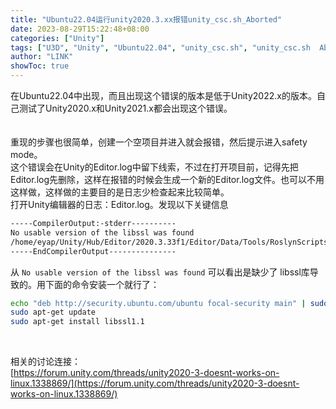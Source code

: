 ```yaml
---
title: "Ubuntu22.04运行unity2020.3.xx报错unity_csc.sh_Aborted"
date: 2023-08-29T15:22:48+08:00
categories: ["Unity"]
tags: ["U3D", "Unity", "Ubuntu22.04", "unity_csc.sh", "unity_csc.sh  Aborted (core dumped)"]
author: "LINK"
showToc: true
---
```


在Ubuntu22.04中出现，而且出现这个错误的版本是低于Unity2022.x的版本。自己测试了Unity2020.x和Unity2021.x都会出现这个错误。   
<br>   
重现的步骤也很简单，创建一个空项目并进入就会报错，然后提示进入safety mode。   
这个错误会在Unity的Editor.log中留下线索，不过在打开项目前，记得先把Editor.log先删除，这样在报错的时候会生成一个新的Editor.log文件。也可以不用这样做，这样做的主要目的是日志少检查起来比较简单。   
打开Unity编辑器的日志：Editor.log。发现以下关键信息
``` bash
-----CompilerOutput:-stderr----------
No usable version of the libssl was found
/home/eyap/Unity/Hub/Editor/2020.3.33f1/Editor/Data/Tools/RoslynScripts/unity_csc.sh: line 3: 25959 Aborted (core dumped) "/home/eyap/Unity/Hub/Editor/2020.3.33f1/Editor/Data/Tools/RoslynScripts/../../Tools/Roslyn/csc" /shared /noconfig @temp/UnityTempFi
-----EndCompilerOutput---------------
```   

从 `No usable version of the libssl was found` 可以看出是缺少了 libssl库导致的。用下面的命令安装一个就行了：   
```bash
echo "deb http://security.ubuntu.com/ubuntu focal-security main" | sudo tee /etc/apt/sources.list.d/focal-security.list
sudo apt-get update
sudo apt-get install libssl1.1
```   
<br>

相关的讨论连接：   
[https://forum.unity.com/threads/unity2020-3-doesnt-works-on-linux.1338869/](https://forum.unity.com/threads/unity2020-3-doesnt-works-on-linux.1338869/)
